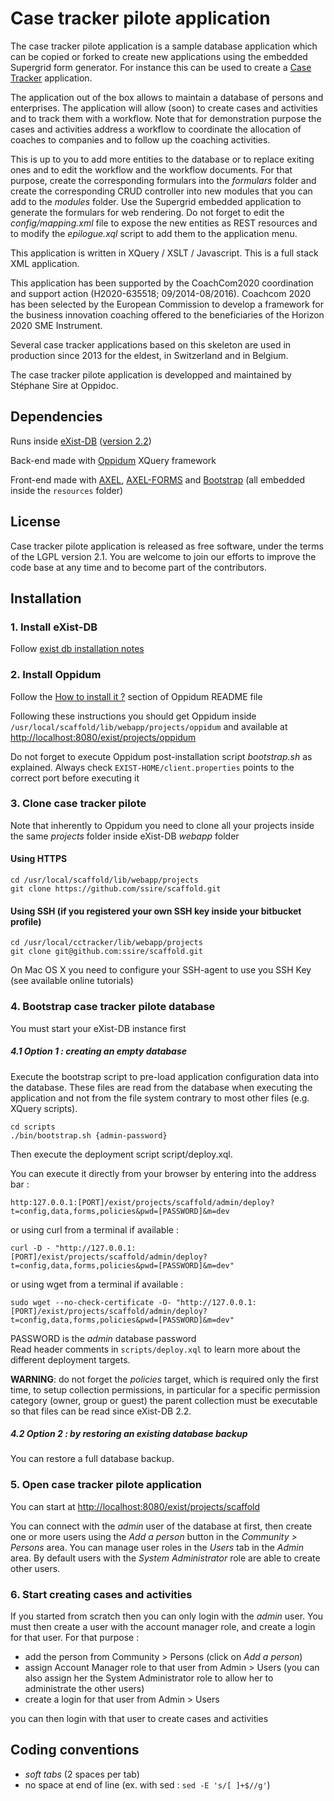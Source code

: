 Case tracker pilote application
=======

The case tracker pilote application is a sample database application which can be copied or forked to create new applications using the embedded Supergrid form generator. For instance this can be used to create a [Case Tracker](https://github.com/ssire/case-tracker-manual) application.

The application out of the box allows to maintain a database of persons and enterprises. The application will allow (soon) to create cases and activities and to track them with a workflow. Note that for demonstration purpose the cases and activities address a workflow to coordinate the allocation of coaches to companies and to follow up the coaching activities. 

This is up to you to add more entities to the database or to replace exiting ones and to edit the workflow and the workflow documents. For that purpose, create the corresponding formulars into the *formulars* folder and create the corresponding CRUD controller into new modules that you can add to the *modules* folder. Use the Supergrid embedded application to generate the formulars for web rendering. Do not forget to edit the *config/mapping.xml* file to expose the new entities as REST resources and to modify the *epilogue.xql* script to add them to the application menu.

This application is written in XQuery / XSLT / Javascript. This is a full stack XML application.

This application has been supported by the CoachCom2020 coordination and support action (H2020-635518; 09/2014-08/2016). Coachcom 2020 has been selected by the European Commission to develop a framework for the business innovation coaching offered to the beneficiaries of the Horizon 2020 SME Instrument.

Several case tracker applications based on this skeleton are used in production since 2013 for the eldest, in Switzerland and in Belgium.

The case tracker pilote application is developped and maintained by Stéphane Sire at Oppidoc.

Dependencies
----------

Runs inside [eXist-DB](http://exist-db.org/) ([version 2.2](https://sourceforge.net/projects/exist/files/Stable/2.2/))

Back-end made with [Oppidum](https://www.github.com/ssire/oppidum/) XQuery framework

Front-end made with [AXEL](http://ssire.github.io/axel/), [AXEL-FORMS](http://ssire.github.io/axel/) and [Bootstrap](http://twitter.github.io/bootstrap/) (all embedded inside the `resources` folder)

License
-------

Case tracker pilote application is released as free software, under the terms of the LGPL version 2.1. You are welcome to join our efforts to improve the code base at any time and to become part of the contributors.

Installation
------------

### 1. Install eXist-DB

Follow [exist db installation notes](https://github.com/ssire/oppidum/wiki/exist-db-installation-notes)

### 2. Install Oppidum

Follow the [How to install it ?](http://www.github.com/ssire/oppidum/) section of Oppidum README file

Following these instructions you should get Oppidum inside `/usr/local/scaffold/lib/webapp/projects/oppidum` and available at [http://localhost:8080/exist/projects/oppidum]()

Do not forget to execute Oppidum post-installation script _bootstrap.sh_ as explained. Always check `EXIST-HOME/client.properties` points to the correct port before executing it

### 3. Clone case tracker pilote

Note that inherently to Oppidum you need to clone all your projects inside the same _projects_ folder inside eXist-DB _webapp_ folder

#### Using HTTPS

    cd /usr/local/scaffold/lib/webapp/projects
    git clone https://github.com/ssire/scaffold.git

#### Using SSH (if you registered your own SSH key inside your bitbucket profile)

    cd /usr/local/cctracker/lib/webapp/projects
    git clone git@github.com:ssire/scaffold.git

On Mac OS X you need to configure your SSH-agent to use you SSH Key (see available online tutorials)

### 4. Bootstrap case tracker pilote database

You must start your eXist-DB instance first

##### 4.1 Option 1 : creating an empty database

Execute the bootstrap script to pre-load application configuration data into the database. These files are read from the database when executing the application and not from the file system contrary to most other files (e.g. XQuery scripts).

    cd scripts
    ./bin/bootstrap.sh {admin-password}
    
Then execute the deployment script script/deploy.xql.

You can execute it directly from your browser by entering into the address bar :

    http:127.0.0.1:[PORT]/exist/projects/scaffold/admin/deploy?t=config,data,forms,policies&pwd=[PASSWORD]&m=dev

or using curl from a terminal if available :

    curl -D - "http://127.0.0.1:[PORT]/exist/projects/scaffold/admin/deploy?t=config,data,forms,policies&pwd=[PASSWORD]&m=dev"

or using wget from a terminal if available :

    sudo wget --no-check-certificate -O- "http://127.0.0.1:[PORT]/exist/projects/scaffold/admin/deploy?t=config,data,forms,policies&pwd=[PASSWORD]&m=dev"

PASSWORD is the *admin* database password<br/>
Read header comments in `scripts/deploy.xql` to learn more about the different deployment targets.

**WARNING**: do not forget the *policies* target, which is required only the first time, to setup collection permissions, in particular for a specific permission category (owner, group or guest) the parent collection must be executable so that files can be read since eXist-DB 2.2.

##### 4.2 Option 2 : by restoring an existing database backup

You can restore a full database backup.

### 5. Open case tracker pilote application

You can start at [http://localhost:8080/exist/projects/scaffold]()

You can connect with the *admin* user of the database at first, then create one or more users using the *Add a person* button in the *Community > Persons* area. You can manage user roles in the *Users* tab in the *Admin* area. By default users with the *System Administrator* role are able to create other users.

### 6. Start creating cases and activities

If you started from scratch then you can only login with the *admin* user. You must then create a user with the account manager role, and create a login for that user. For that purpose :

* add the person from Community > Persons (click on *Add a person*)
* assign Account Manager role to that user from Admin > Users (you can also assign her the System Administrator role to allow her to administrate the other users)
* create a login for that user from Admin > Users 

you can then login with that user to create cases and activities


Coding conventions
---------------------

* _soft tabs_ (2 spaces per tab)
* no space at end of line (ex. with sed : `sed -E 's/[ ]+$//g'`)



